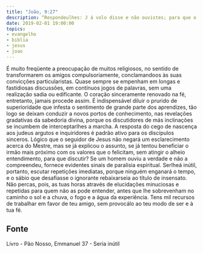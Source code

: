```yaml
---
title: "João, 9:27"
description: “Respondeu­lhes: J á vo­lo disse e não ouvistes; para que o quereis tornar a ouvir?”
date: 2019-02-01 19:00:00
topics: 
- evangelho
- biblia
- jesus
- joao
---
```


É muito freqüente a preocupação de muitos religiosos, no sentido de
transformarem os amigos compulsoriamente, conclamando­os às suas convicções
particularistas. Quase sempre se empenham em longas e fastidiosas discussões, em
contínuos jogos de palavras, sem uma realização sadia ou edificante.
O coração sinceramente renovado na fé, entretanto, jamais procede assim.
É indispensável diluir o prurido de superioridade que infesta o sentimento
de grande parte dos aprendizes, tão logo se deixam conduzir a novos portos de
conhecimento, nas revelações gradativas da sabedoria divina, porque os discutidores
de más inclinações se incumbem de interceptar­lhes a marcha.
A resposta do cego de nascença aos judeus argutos e inquiridores é padrão
ativo para os discípulos sinceros.
Lógico que o seguidor de Jesus não negará um esclarecimento acerca do
Mestre, mas se já explicou o assunto, se já tentou beneficiar o irmão mais próximo
com os valores que o felicitam, sem atingir o alheio entendimento, para que discutir?
Se um homem ouviu a verdade e não a compreendeu, fornece evidentes sinais de
paralisia espiritual. Ser­lhe­á inútil, portanto, escutar repetições imediatas, porque
ninguém enganará o tempo, e o sábio que desafiasse o ignorante rebaixar­se­ia ao
título de insensato.
Não percas, pois, as tuas horas através de elucidações minuciosas e
repetidas para quem não as pode entender, antes que lhe sobrevenham no caminho o
sol e a chuva, o fogo e a água da experiência.
Tens mil recursos de trabalhar em favor de teu amigo, sem provocá­lo ao
teu modo de ser e à tua fé.


## Fonte
Livro - Pão Nosso, Emmanuel
37 - Seria inútil
